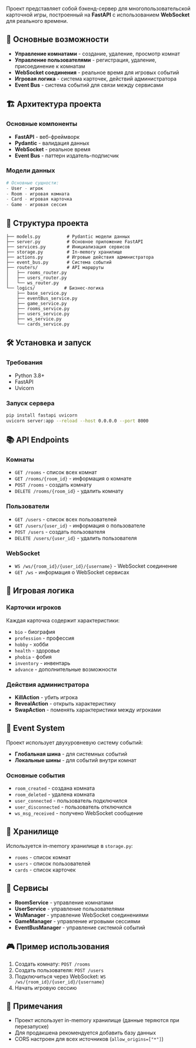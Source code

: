 Проект представляет собой бэкенд-сервер для многопользовательской карточной игры, построенный на **FastAPI** с использованием **WebSocket** для реального времени.

## 🚀 Основные возможности

- **Управление комнатами** - создание, удаление, просмотр комнат
- **Управление пользователями** - регистрация, удаление, присоединение к комнатам
- **WebSocket соединения** - реальное время для игровых событий
- **Игровая логика** - система карточек, действий администратора
- **Event Bus** - система событий для связи между сервисами

## 🏗️ Архитектура проекта

### Основные компоненты

- **FastAPI** - веб-фреймворк
- **Pydantic** - валидация данных
- **WebSocket** - реальное время
- **Event Bus** - паттерн издатель-подписчик

### Модели данных

```python
# Основные сущности:
- User - игрок
- Room - игровая комната  
- Card - игровая карточка
- Game - игровая сессия
```

## 📁 Структура проекта

```
├── models.py          # Pydantic модели данных
├── server.py          # Основное приложение FastAPI
├── services.py        # Инициализация сервисов
├── storage.py         # In-memory хранилище
├── actions.py         # Игровые действия администратора
├── event_bus.py       # Система событий
├── routers/           # API маршруты
│   ├── rooms_router.py
│   ├── users_router.py
│   └── ws_router.py
└── logics/           # Бизнес-логика
    ├── base_service.py
    ├── eventBus_service.py
    ├── game_service.py
    ├── rooms_service.py
    ├── users_service.py
    ├── ws_service.py
    └── cards_service.py
```

## 🛠️ Установка и запуск

### Требования
- Python 3.8+
- FastAPI
- Uvicorn

### Запуск сервера

```bash
pip install fastapi uvicorn
uvicorn server:app --reload --host 0.0.0.0 --port 8000
```

## 📚 API Endpoints

### Комнаты
- `GET /rooms` - список всех комнат
- `GET /rooms/{room_id}` - информация о комнате
- `POST /rooms` - создать комнату
- `DELETE /rooms/{room_id}` - удалить комнату

### Пользователи
- `GET /users` - список всех пользователей
- `GET /users/{user_id}` - информация о пользователе
- `POST /users` - создать пользователя
- `DELETE /users/{user_id}` - удалить пользователя

### WebSocket
- `WS /ws/{room_id}/{user_id}/{username}` - WebSocket соединение
- `GET /ws` - информация о WebSocket сервисах

## 🎯 Игровая логика

### Карточки игроков
Каждая карточка содержит характеристики:
- `bio` - биография
- `profession` - профессия  
- `hobby` - хобби
- `health` - здоровье
- `phobia` - фобия
- `inventory` - инвентарь
- `advance` - дополнительные возможности

### Действия администратора
- **KillAction** - убить игрока
- **RevealAction** - открыть характеристику
- **SwapAction** - поменять характеристики между игроками

## 🔄 Event System

Проект использует двухуровневую систему событий:

- **Глобальная шина** - для системных событий
- **Локальные шины** - для событий внутри комнат

### Основные события
- `room_created` - создана комната
- `room_deleted` - удалена комната  
- `user_connected` - пользователь подключился
- `user_disconnected` - пользователь отключился
- `ws_msg_received` - получено WebSocket сообщение

## 💾 Хранилище

Используется in-memory хранилище в `storage.py`:
- `rooms` - список комнат
- `users` - список пользователей  
- `cards` - список карточек

## 🔧 Сервисы

- **RoomService** - управление комнатами
- **UserService** - управление пользователями
- **WsManager** - управление WebSocket соединениями
- **GameManager** - управление игровыми сессиями
- **EventBusManager** - управление системой событий

## 🎮 Пример использования

1. Создать комнату: `POST /rooms`
2. Создать пользователя: `POST /users`
3. Подключиться через WebSocket: `WS /ws/{room_id}/{user_id}/{username}`
4. Начать игровую сессию

## 📝 Примечания

- Проект использует in-memory хранилище (данные теряются при перезапуске)
- Для продакшена рекомендуется добавить базу данных
- CORS настроен для всех источников (`allow_origins=["*"]`)
